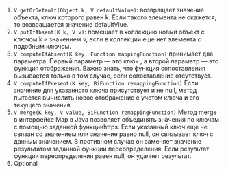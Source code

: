 <ol>
<li> <code>V getOrDefault(Object k, V defaultValue)</code>: возвращает значение объекта, ключ которого равен k. Если такого элемента не окажется, то возвращается значение defaultVlue.
</li> 
<li> <code>V putIfAbsent(K k, V v)</code>: помещает в коллекцию новый объект с ключом k и значением v, если в коллекции еще нет элемента с подобным ключом.
</li>
<li> <code>V computeIfAbsent(K key, Function<? super K, ? extends V> mappingFunction)</code> принимает два параметра. Первый параметр — это ключ , а второй параметр — это функция отображения. Важно знать, что функция сопоставления вызывается только в том случае, если сопоставление отсутствует.
</li>
<li> <code>V computeIfPresent(K key, BiFunction<? super K,? super V,? extends V> remappingFunction)</code>
Если значение для указанного ключа присутствует и не null, метод пытается вычислить новое отображение с учетом ключа и его текущего значения.
</li>
<li> <code>V merge(K key, V value, BiFunction<? super V,? super V,? extends V> remappingFunction)</code>
Метод merge в интерфейсе Map в Java позволяет объединять значения по ключам с помощью заданной функцииhttps. Если указанный ключ еще не связан со значением или значение равно null, он связывает ключ с данным значением. В противном случае он заменяет значение результатом заданной функции переопределения. Если результат функции переопределения равен null, он удаляет результат.
</li>
<li> Optional
</li>
</ol>